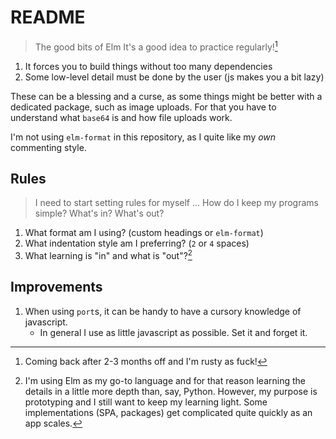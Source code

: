# README

> The good bits of Elm
> It's a good idea to practice regularly![^1]

1. It forces you to build things without too many dependencies
2. Some low-level detail must be done by the user (js makes you a bit lazy)

These can be a blessing and a curse, as some things might be better with a dedicated package, such as image uploads. For that you have to understand what `base64` is and how file uploads work.

I'm not using `elm-format` in this repository, as I quite like my _own_ commenting style.


## Rules

> I need to start setting rules for myself ...
> How do I keep my programs simple? What's in? What's out?

1. What format am I using? (custom headings or `elm-format`)
2. What indentation style am I preferring? (`2` or `4` spaces)
3. What learning is "in" and what is "out"?[^2]


## Improvements

1. When using `port`s, it can be handy to have a cursory knowledge of javascript.
    - In general I use as little javascript as possible. Set it and forget it.


[^1]: Coming back after 2-3 months off and I'm rusty as fuck!

[^2]: I'm using Elm as my go-to language and for that reason learning the details in a little more depth than, say, Python. However, my purpose is prototyping and I still want to keep my learning light. Some implementations (SPA, packages) get complicated quite quickly as an app scales.
